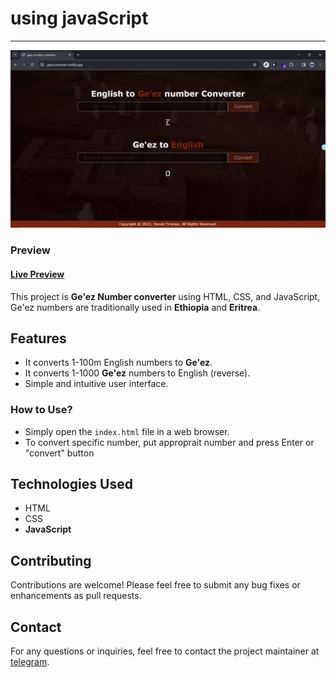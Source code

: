 #  using javaScript
---

![Preview image](image.png)

### Preview
#### [Live Preview](https://geezconverter.netlify.app/)

This project is **Ge'ez Number converter** using HTML, CSS, and JavaScript, Ge'ez numbers are traditionally used in **Ethiopia** and **Eritrea**.

## Features

- It converts 1-100m English numbers to **Ge'ez**.
- It converts 1-1000 **Ge'ez** numbers to English (reverse).
- Simple and intuitive user interface.

### How to Use?

- Simply open the `index.html` file in a web browser.
- To convert specific number, put approprait number and press Enter or "convert" button


## Technologies Used

- HTML
- CSS
- **JavaScript**


## Contributing

Contributions are welcome! Please feel free to submit any bug fixes or enhancements as pull requests.


## Contact

For any questions or inquiries, feel free to contact the project maintainer at [telegram](https://t.me/henaorth).
